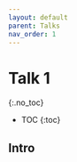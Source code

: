 ```yaml
---
layout: default
parent: Talks
nav_order: 1
---
```


Talk 1
=============
{:.no_toc}

* TOC
  {:toc}

## Intro
